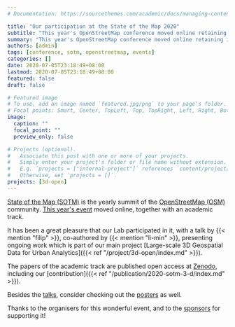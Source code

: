 ```yaml
---
# Documentation: https://sourcethemes.com/academic/docs/managing-content/

title: "Our participation at the State of the Map 2020"
subtitle: "This year's OpenStreetMap conference moved online retaining its full spirit"
summary: "This year's OpenStreetMap conference moved online retaining its full spirit"
authors: [admin]
tags: [conference, sotm, openstreetmap, events]
categories: []
date: 2020-07-05T23:18:49+08:00
lastmod: 2020-07-05T23:18:49+08:00
featured: false
draft: false

# Featured image
# To use, add an image named `featured.jpg/png` to your page's folder.
# Focal points: Smart, Center, TopLeft, Top, TopRight, Left, Right, BottomLeft, Bottom, BottomRight.
image:
  caption: ""
  focal_point: ""
  preview_only: false

# Projects (optional).
#   Associate this post with one or more of your projects.
#   Simply enter your project's folder or file name without extension.
#   E.g. `projects = ["internal-project"]` references `content/project/deep-learning/index.md`.
#   Otherwise, set `projects = []`.
projects: [3d-open]
---
```


[State of the Map (SOTM)](https://stateofthemap.org) is the yearly summit of the [OpenStreetMap (OSM)](https://www.openstreetmap.org) community.
[This year's event](https://2020.stateofthemap.org) moved online, together with an academic track.

It has been a great pleasure that our Lab participated in it, with a talk by {{< mention "filip" >}}, co-authored by {{< mention "li-min" >}}, presenting ongoing work  which is part of our main project [Large-scale 3D Geospatial Data for Urban Analytics]({{< ref "/project/3d-open/index.md" >}}).

The papers of the academic track are published open access at [Zenodo](https://zenodo.org/communities/sotm-2020/), including our [contribution]({{< ref "/publication/2020-sotm-3-d/index.md" >}}).

Besides the [talks](https://2020.stateofthemap.org/programme/), consider checking out the [posters](https://2020.stateofthemap.org/posters/) as well.

Thanks to the organisers for this wonderful event, and to the [sponsors](https://2020.stateofthemap.org/#sponsors) for supporting it!

